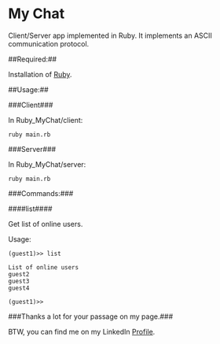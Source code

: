 My Chat
===========

Client/Server app implemented in Ruby.
It implements an ASCII communication protocol.

##Required:##

Installation of [Ruby](http://www.ruby-lang.org/en/downloads).

##Usage:##

###Client###

In Ruby_MyChat/client:

```ruby main.rb```

###Server###

In Ruby_MyChat/server:

```ruby main.rb```

###Commands:###

####list####

Get list of online users.

Usage:

```
(guest1)>> list

List of online users
guest2
guest3
guest4

(guest1)>> 
```

###Thanks a lot for your passage on my page.###

BTW, you can find me on my LinkedIn [Profile](http://cn.linkedin.com/pub/mehdi-farsi/48/ba9/336/en).
